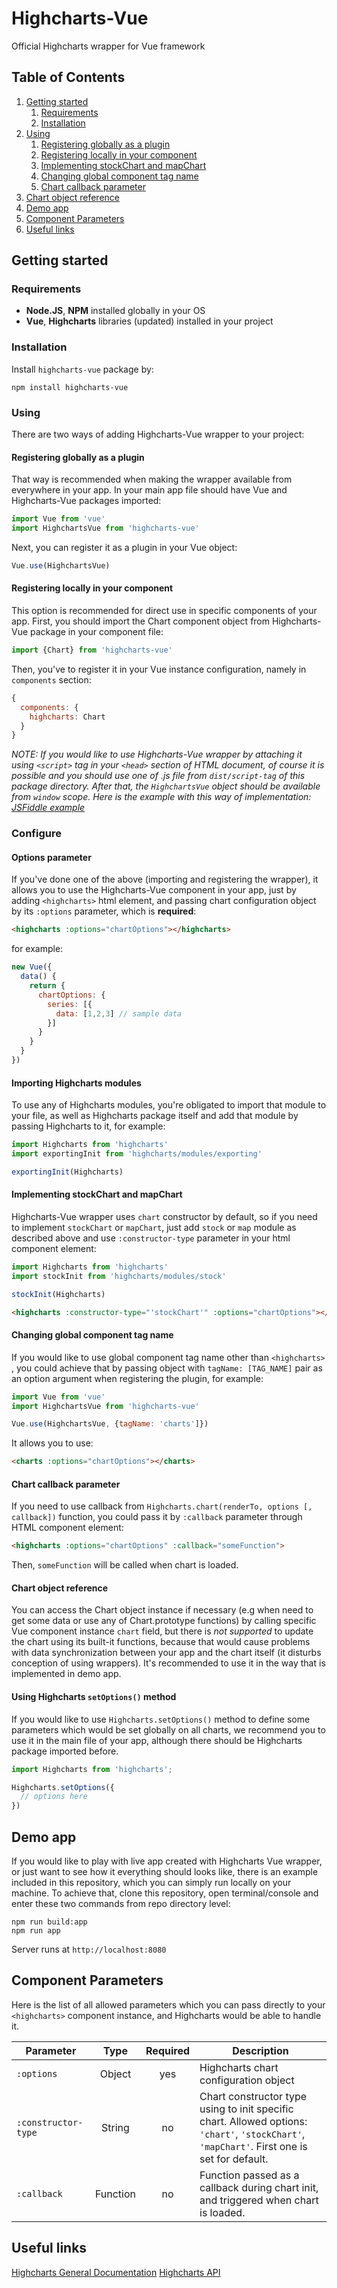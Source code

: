 # Highcharts-Vue

Official Highcharts wrapper for Vue framework

## Table of Contents

1. [Getting started](#getting-started)
    1. [Requirements](#requirements)
    2. [Installation](#installation)
2. [Using](#using)
	1. [Registering globally as a plugin](#registering-globally-as-a-plugin)
	2. [Registering locally in your component](#registering-locally-in-your-component)
	3. [Implementing stockChart and mapChart](#implementing-stockchart-and-mapchart)
	4. [Changing global component tag name](#changing-global-component-tag-name)
	5. [Chart callback parameter](#chart-callback-parameter)
  6. [Chart object reference](#chart-object-reference)
3. [Demo app](#demo-app)
4. [Component Parameters](#component-parameters)
5. [Useful links](#useful-links)

## Getting started

### Requirements

- **Node.JS**, **NPM** installed globally in your OS
- **Vue**, **Highcharts** libraries (updated) installed  in your project

### Installation

Install `highcharts-vue` package by:

```cli
npm install highcharts-vue
```
### Using
There are two ways of adding Highcharts-Vue wrapper to your project:

#### Registering globally as a plugin
That way is recommended when making the wrapper available from everywhere in your app. In your main app file should have Vue and Highcharts-Vue packages imported:

```js
import Vue from 'vue'
import HighchartsVue from 'highcharts-vue'
```
Next, you can register it as a plugin in your Vue object:
```js
Vue.use(HighchartsVue)
```

#### Registering locally in your component
This option is recommended for direct use in specific components of your app. First, you should import the Chart component object from Highcharts-Vue package in your component file:

```js
import {Chart} from 'highcharts-vue'
```
Then, you've to register it in your Vue instance configuration, namely in `components`  section:

```js
{
  components: {
    highcharts: Chart 
  }
}
```
*NOTE:*
*If you would like to use Highcharts-Vue wrapper by attaching it using `<script>` tag in your `<head>` section of HTML document, of course it is possible and you should use one of .js file from `dist/script-tag` of this package directory. After that, the `HighchartsVue` object should be available from `window` scope. Here is the example with this way of implementation: [JSFiddle example](https://jsfiddle.net/BlackLabel/ukc2kqnb/)*

### Configure

#### Options parameter
If you've done one of the above (importing and registering the wrapper), it allows you to use the Highcharts-Vue component in your app, just by adding `<highcharts>` html element, and passing chart configuration object by its `:options` parameter, which is **required**:

```html
<highcharts :options="chartOptions"></highcharts>
```
for example:
```js
new Vue({
  data() {
    return {
      chartOptions: {
        series: [{
          data: [1,2,3] // sample data
        }]
      }
    }
  }
})
```
#### Importing Highcharts modules

To use any of Highcharts modules, you're obligated to import  that module to your file, as well as Highcharts package itself and add that module by passing Highcharts to it, for example:

```js
import Highcharts from 'highcharts'
import exportingInit from 'highcharts/modules/exporting'

exportingInit(Highcharts)
```
#### Implementing stockChart and mapChart

Highcharts-Vue wrapper uses `chart` constructor by default, so if you need to implement `stockChart` or `mapChart`,  just add `stock` or `map` module as described above and use `:constructor-type` parameter in your html component element:
```js
import Highcharts from 'highcharts'
import stockInit from 'highcharts/modules/stock'

stockInit(Highcharts)
```
```html
<highcharts :constructor-type="'stockChart'" :options="chartOptions"></highcharts>
```
#### Changing global component tag name
If you would like to use global component tag name other than `<highcharts>` , you could achieve that by passing object with `tagName: [TAG_NAME]` pair as an option argument when registering the plugin, for example:
```js
import Vue from 'vue'
import HighchartsVue from 'highcharts-vue'

Vue.use(HighchartsVue, {tagName: 'charts']})
``` 
It allows you to use:
```html
<charts :options="chartOptions"></charts>
```
#### Chart callback parameter
If you need to use callback from `Highcharts.chart(renderTo, options [, callback])` function, you could pass it by `:callback` parameter through HTML component element:
```html
<highcharts :options="chartOptions" :callback="someFunction">
```
Then, `someFunction` will be called when chart is loaded.

#### Chart object reference

You can access the Chart object instance if necessary (e.g when need to get some data or use any of Chart.prototype functions) by calling specific Vue component instance `chart` field, but there is *not supported* to update the chart using its built-it functions, because that would cause problems with data synchronization between your app and the chart itself (it disturbs conception of using wrappers). It's recommended to use it in the way that is implemented in demo app.

#### Using Highcharts `setOptions()` method

If you would like to use `Highcharts.setOptions()` method to define some parameters which would be set globally on all charts, we recommend you to use it in the main file of your app, although there should be Highcharts package imported before.

```js
import Highcharts from 'highcharts';

Highcharts.setOptions({
  // options here
})
```

## Demo app

If you would like to play with live app created with Highcharts Vue wrapper, or just want to see how it everything should looks like, there is an example included in this repository, which you can simply run locally on your machine. To achieve that, clone this repository, open terminal/console and enter these two commands from repo directory level:

```cli
npm run build:app
npm run app
```
Server runs at `http://localhost:8080`

## Component Parameters

Here is the list of all allowed parameters which you can pass directly to your `<highcharts>` component instance, and Highcharts would be able to handle it.

| Parameter | Type | Required | Description |
| --------- | :----: | :--------: | ----------- |
| `:options` | Object | yes | Highcharts chart configuration object |
| `:constructor-type` | String | no | Chart constructor type using to init specific chart. Allowed options: `'chart'`, `'stockChart'`, `'mapChart'`. First one is set for default. | 
| `:callback` | Function | no | Function passed as a callback during chart init, and triggered when chart is loaded.

## Useful links

[Highcharts General Documentation](https://www.highcharts.com/docs)
[Highcharts API](https://api.highcharts.com/highcharts/)